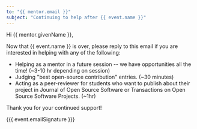 ```yaml
---
to: "{{ mentor.email }}"
subject: "Continuing to help after {{ event.name }}"
---
```


Hi {{ mentor.givenName }},

Now that {{ event.name }} is over, please reply to this email if you are interested
in helping with any of the following:

- Helping as a mentor in a future session -- we have opportunities all the time! (~3-10 hr depending on session)
- Judging "best open-source contribution" entries. (~30 minutes)
- Acting as a peer-reviewer for students who want to publish about their project in Journal of Open Source Software or Transactions on Open Source Software Projects. (~1hr)

Thank you for your continued support!

{{{ event.emailSignature }}}